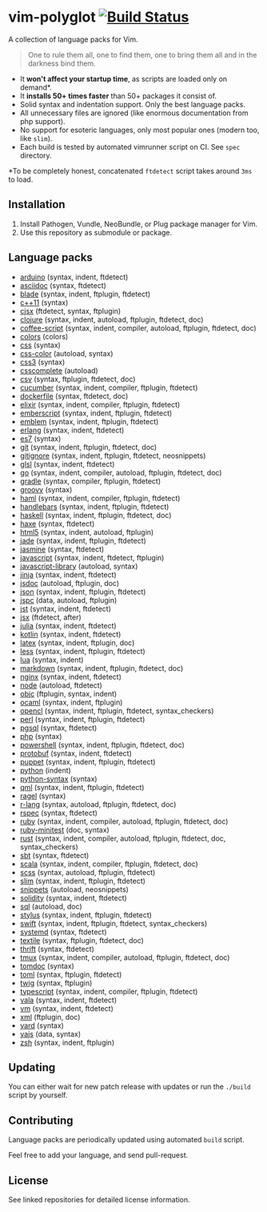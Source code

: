 # vim-polyglot [![Build Status](https://travis-ci.org/gisphm/vim-polyglot.svg)](https://travis-ci.org/gisphm/vim-polyglot)

A collection of language packs for Vim.

> One to rule them all, one to find them, one to bring them all and in the darkness bind them.

- It **won't affect your startup time**, as scripts are loaded only on demand\*.
- It **installs 50+ times faster** than 50+ packages it consist of.
- Solid syntax and indentation support. Only the best language packs.
- All unnecessary files are ignored (like enormous documentation from php support).
- No support for esoteric languages, only most popular ones (modern too, like `slim`).
- Each build is tested by automated vimrunner script on CI. See `spec` directory.

\*To be completely honest, concatenated `ftdetect` script takes around `3ms` to load.

## Installation

1. Install Pathogen, Vundle, NeoBundle, or Plug package manager for Vim.
2. Use this repository as submodule or package.

## Language packs

- [arduino](https://github.com/sudar/vim-arduino-syntax) (syntax, indent, ftdetect)
- [asciidoc](https://github.com/asciidoc/vim-asciidoc) (syntax, ftdetect)
- [blade](https://github.com/jwalton512/vim-blade) (syntax, indent, ftplugin, ftdetect)
- [c++11](https://github.com/octol/vim-cpp-enhanced-highlight) (syntax)
- [cjsx](https://github.com/mtscout6/vim-cjsx) (ftdetect, syntax, ftplugin)
- [clojure](https://github.com/guns/vim-clojure-static) (syntax, indent, autoload, ftplugin, ftdetect, doc)
- [coffee-script](https://github.com/kchmck/vim-coffee-script) (syntax, indent, compiler, autoload, ftplugin, ftdetect, doc)
- [colors](https://github.com/flazz/vim-colorschemes) (colors)
- [css](https://github.com/JulesWang/css.vim) (syntax)
- [css-color](https://github.com/ap/vim-css-color) (autoload, syntax)
- [css3](https://github.com/hail2u/vim-css3-syntax) (syntax)
- [csscomplete](https://github.com/othree/csscomplete.vim) (autoload)
- [csv](https://github.com/chrisbra/csv.vim) (syntax, ftplugin, ftdetect, doc)
- [cucumber](https://github.com/tpope/vim-cucumber) (syntax, indent, compiler, ftplugin, ftdetect)
- [dockerfile](https://github.com/honza/dockerfile.vim) (syntax, ftdetect, doc)
- [elixir](https://github.com/elixir-lang/vim-elixir) (syntax, indent, compiler, ftplugin, ftdetect)
- [emberscript](https://github.com/yalesov/vim-ember-script) (syntax, indent, ftplugin, ftdetect)
- [emblem](https://github.com/yalesov/vim-emblem) (syntax, indent, ftplugin, ftdetect)
- [erlang](https://github.com/vim-erlang/vim-erlang-runtime) (syntax, indent, ftdetect)
- [es7](https://github.com/othree/es.next.syntax.vim) (syntax)
- [git](https://github.com/tpope/vim-git) (syntax, indent, ftplugin, ftdetect, doc)
- [gitignore](https://github.com/gisphm/vim-gitignore) (syntax, indent, ftplugin, ftdetect, neosnippets)
- [glsl](https://github.com/tikhomirov/vim-glsl) (syntax, indent, ftdetect)
- [go](https://github.com/fatih/vim-go) (syntax, indent, compiler, autoload, ftplugin, ftdetect, doc)
- [gradle](https://github.com/gisphm/vim-gradle) (syntax, compiler, ftplugin, ftdetect)
- [groovy](https://github.com/vim-scripts/groovy.vim) (syntax)
- [haml](https://github.com/tpope/vim-haml) (syntax, indent, compiler, ftplugin, ftdetect)
- [handlebars](https://github.com/mustache/vim-mustache-handlebars) (syntax, indent, ftplugin, ftdetect)
- [haskell](https://github.com/neovimhaskell/haskell-vim) (syntax, indent, ftplugin, ftdetect, doc)
- [haxe](https://github.com/yaymukund/vim-haxe) (syntax, ftdetect)
- [html5](https://github.com/othree/html5.vim) (syntax, indent, autoload, ftplugin)
- [jade](https://github.com/digitaltoad/vim-jade) (syntax, indent, ftplugin, ftdetect)
- [jasmine](https://github.com/glanotte/vim-jasmine) (syntax, ftdetect)
- [javascript](https://github.com/pangloss/vim-javascript) (syntax, indent, ftdetect, ftplugin)
- [javascript-library](https://github.com/othree/javascript-libraries-syntax.vim) (autoload, syntax)
- [jinja](https://github.com/Glench/Vim-Jinja2-Syntax) (syntax, indent, ftdetect)
- [jsdoc](https://github.com/heavenshell/vim-jsdoc) (autoload, ftplugin, doc)
- [json](https://github.com/elzr/vim-json) (syntax, indent, ftplugin, ftdetect)
- [jspc](https://github.com/othree/jspc.vim) (data, autoload, ftplugin)
- [jst](https://github.com/briancollins/vim-jst) (syntax, indent, ftdetect)
- [jsx](https://github.com/mxw/vim-jsx) (ftdetect, after)
- [julia](https://github.com/dcjones/julia-minimalist-vim) (syntax, indent, ftdetect)
- [kotlin](https://github.com/udalov/kotlin-vim) (syntax, indent, ftdetect)
- [latex](https://github.com/LaTeX-Box-Team/LaTeX-Box) (syntax, indent, ftplugin, doc)
- [less](https://github.com/groenewege/vim-less) (syntax, indent, ftplugin, ftdetect)
- [lua](https://github.com/tbastos/vim-lua) (syntax, indent)
- [markdown](https://github.com/plasticboy/vim-markdown) (syntax, indent, ftplugin, ftdetect, doc)
- [nginx](https://github.com/moskytw/nginx-contrib-vim) (syntax, indent, ftdetect)
- [node](https://github.com/moll/vim-node) (autoload, ftdetect)
- [objc](https://github.com/b4winckler/vim-objc) (ftplugin, syntax, indent)
- [ocaml](https://github.com/jrk/vim-ocaml) (syntax, indent, ftplugin)
- [opencl](https://github.com/petRUShka/vim-opencl) (syntax, indent, ftplugin, ftdetect, syntax_checkers)
- [perl](https://github.com/vim-perl/vim-perl) (syntax, indent, ftplugin, ftdetect)
- [pgsql](https://github.com/exu/pgsql.vim) (syntax, ftdetect)
- [php](https://github.com/StanAngeloff/php.vim) (syntax)
- [powershell](https://github.com/Persistent13/vim-ps1) (syntax, indent, ftplugin, ftdetect, doc)
- [protobuf](https://github.com/uarun/vim-protobuf) (syntax, indent, ftdetect)
- [puppet](https://github.com/rodjek/vim-puppet) (syntax, indent, ftplugin, ftdetect)
- [python](https://github.com/mitsuhiko/vim-python-combined) (indent)
- [python-syntax](https://github.com/me-vlad/python-syntax.vim) (syntax)
- [qml](https://github.com/peterhoeg/vim-qml) (syntax, indent, ftplugin, ftdetect)
- [ragel](https://github.com/jneen/ragel.vim) (syntax)
- [r-lang](https://github.com/jcfaria/Vim-R-plugin) (syntax, autoload, ftplugin, ftdetect, doc)
- [rspec](https://github.com/keith/rspec.vim) (syntax, ftdetect)
- [ruby](https://github.com/vim-ruby/vim-ruby) (syntax, indent, compiler, autoload, ftplugin, ftdetect, doc)
- [ruby-minitest](https://github.com/sunaku/vim-ruby-minitest) (doc, syntax)
- [rust](https://github.com/rust-lang/rust.vim) (syntax, indent, compiler, autoload, ftplugin, ftdetect, doc, syntax_checkers)
- [sbt](https://github.com/derekwyatt/vim-sbt) (syntax, ftdetect)
- [scala](https://github.com/derekwyatt/vim-scala) (syntax, indent, compiler, ftplugin, ftdetect, doc)
- [scss](https://github.com/cakebaker/scss-syntax.vim) (syntax, autoload, ftplugin, ftdetect)
- [slim](https://github.com/slim-template/vim-slim) (syntax, indent, ftplugin, ftdetect)
- [snippets](https://github.com/gisphm/vim-snippets-neosnippet) (autoload, neosnippets)
- [solidity](https://github.com/ethereum/vim-solidity) (syntax, indent, ftdetect)
- [sql](https://github.com/vim-scripts/dbext.vim) (autoload, doc)
- [stylus](https://github.com/wavded/vim-stylus) (syntax, indent, ftplugin, ftdetect)
- [swift](https://github.com/keith/swift.vim) (syntax, indent, ftplugin, ftdetect, syntax_checkers)
- [systemd](https://github.com/kurayama/systemd-vim-syntax) (syntax, ftdetect)
- [textile](https://github.com/timcharper/textile.vim) (syntax, ftplugin, ftdetect, doc)
- [thrift](https://github.com/solarnz/thrift.vim) (syntax, ftdetect)
- [tmux](https://github.com/tmux-plugins/vim-tmux) (syntax, indent, compiler, autoload, ftplugin, ftdetect, doc)
- [tomdoc](https://github.com/wellbredgrapefruit/tomdoc.vim) (syntax)
- [toml](https://github.com/cespare/vim-toml) (syntax, ftplugin, ftdetect)
- [twig](https://github.com/qbbr/vim-twig) (syntax, ftplugin)
- [typescript](https://github.com/leafgarland/typescript-vim) (syntax, indent, compiler, ftplugin, ftdetect)
- [vala](https://github.com/tkztmk/vim-vala) (syntax, indent, ftdetect)
- [vm](https://github.com/lepture/vim-velocity) (syntax, indent, ftdetect)
- [xml](https://github.com/sukima/xmledit) (ftplugin, doc)
- [yard](https://github.com/noprompt/vim-yardoc) (syntax)
- [yajs](https://github.com/othree/yajs.vim) (data, syntax)
- [zsh](https://github.com/chrisbra/vim-zsh) (syntax, indent, ftplugin)

## Updating

You can either wait for new patch release with updates or run the `./build` script by yourself.

## Contributing

Language packs are periodically updated using automated `build` script.

Feel free to add your language, and send pull-request.

## License

See linked repositories for detailed license information.
